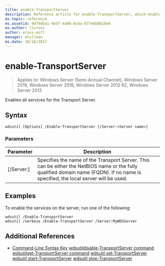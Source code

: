 ```yaml
---
title: enable-TransportServer
description: Reference article for enable-TransportServer, which enables all services for the Transport Server.
ms.topic: reference
ms.assetid: 9d79dba1-4b57-4a00-8cba-877e6b8618e6
ms.author: lizross
author: eross-msft
manager: mtillman
ms.date: 10/16/2017
---
```

# enable-TransportServer

> Applies to: Windows Server (Semi-Annual Channel), Windows Server 2019, Windows Server 2016, Windows Server 2012 R2, Windows Server 2012

Enables all services for the Transport Server.

## Syntax
```
wdsutil [Options] /Enable-TransportServer [/Server:<Server name>]
```
### Parameters
|Parameter|Description|
|-------|--------|
|[/Server:<Server name>]|Specifies the name of the Transport Server. This can be either the NetBIOS name or the fully qualified domain name (FQDN). If no name is specified, the local server will be used.|
## Examples
To enable the services on the server, run one of the following:
```
wdsutil /Enable-TransportServer
wdsutil /verbose /Enable-TransportServer /Server:MyWDSServer
```
## Additional References
- [Command-Line Syntax Key](command-line-syntax-key.md)
[wdsutildisable-TransportServer command](wdsutil-disable-transportserver.md)
[wdsutilget-TransportServer command](wdsutil-get-transportserver.md)
[wdsutil  set-TransportServer](wdsutil-set-transportserver.md)
[wdsutil  start-TransportServer](wdsutil-start-transportserver.md)
[wdsutil  stop-TransportServer](wdsutil-stop-transportserver.md)
